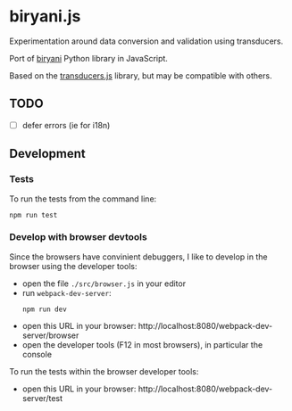 # biryani.js

Experimentation around data conversion and validation using transducers.

Port of [biryani](https://pythonhosted.org/Biryani/) Python library in JavaScript.

Based on the [transducers.js](https://github.com/jlongster/transducers.js) library, but may be compatible with others.

## TODO

* [ ] defer errors (ie for i18n)

## Development

### Tests

To run the tests from the command line:

```
npm run test
```

### Develop with browser devtools

Since the browsers have convinient debuggers, I like to develop in the browser using the developer tools:

* open the file `./src/browser.js` in your editor
* run `webpack-dev-server`:
  ```
  npm run dev
  ```
* open this URL in your browser: http://localhost:8080/webpack-dev-server/browser
* open the developer tools (F12 in most browsers), in particular the console

To run the tests within the browser developer tools:

* open this URL in your browser: http://localhost:8080/webpack-dev-server/test
